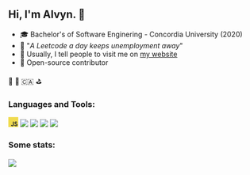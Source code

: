 ## Hi, I'm Alvyn. 👋 

- 🎓  Bachelor's of Software Enginering - Concordia University (2020)
- 💭  "_A Leetcode a day keeps unemployment away_"
- 🔗  Usually, I tell people to visit me on [my website](https://alvynle.me)
- 🌳  Open-source contributor

🎾 🏒 🇨🇦 ⛳️ 

### Languages and Tools:

<code><img height="20" src="https://raw.githubusercontent.com/github/explore/80688e429a7d4ef2fca1e82350fe8e3517d3494d/topics/javascript/javascript.png"></code>
<code><img height="20" src="https://www.vectorlogo.zone/logos/typescriptlang/typescriptlang-icon.svg"></code>
<code><img height="20" src="https://www.vectorlogo.zone/logos/reactjs/reactjs-icon.svg"></code>
<code><img height="20" src="https://www.vectorlogo.zone/logos/amazon_aws/amazon_aws-icon.svg"></code>
<code><img height="20" src="https://www.vectorlogo.zone/logos/python/python-icon.svg"></code>

### Some stats:

<a href="https://github.com/alvyn279">
    <img align="center" src="https://github-readme-stats.vercel.app/api?username=alvyn279&count_private=true&show_icons=true&theme=vue" />
</a>
